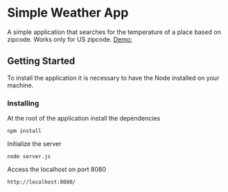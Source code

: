 # Simple Weather App
A simple application that searches for the temperature of a place based on zipcode.
Works only for US zipcode. [Demo:](https://climazinho.herokuapp.com/)

## Getting Started
To install the application it is necessary to have the Node installed on your machine.

### Installing
At the root of the application install the dependencies

```
npm install
```

Initialize the server

```
node server.js
```

Access the localhost on port 8080

```
http://localhost:8080/
```